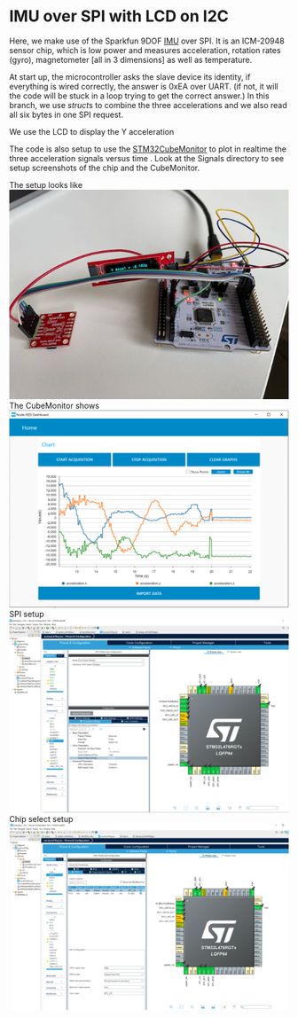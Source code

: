 # IMU over SPI with LCD on I2C

Here, we make use of the Sparkfun 9DOF [IMU](https://www.sparkfun.com/products/15335) over SPI.
It is an ICM-20948 sensor chip, which is low power and measures acceleration, rotation rates (gyro), magnetometer [all in 3 dimensions] as well as temperature.

At start up, the microcontroller asks the slave device its identity, if everything is wired correctly, the answer is 0xEA over UART.  (if not, it will the code will be stuck in a loop trying to get the correct answer.)
In this branch, we use *struct*s to combine the three accelerations and we also read all six bytes in one SPI request.

We use the LCD to display the Y acceleration

The code is also setup to use the [STM32CubeMonitor](https://www.st.com/en/development-tools/stm32cubemonitor.html) to plot in realtime the three acceleration signals versus time . Look at the Signals directory to see setup screenshots of the chip and the CubeMonitor.

The setup looks like
![Setup](1.jpeg)
The CubeMonitor shows 
![CubeMonitor](3dmonitor.png)
SPI setup
![SPI1](SPI1.png)
Chip select setup
![CS](chipSelectPA4.png)
